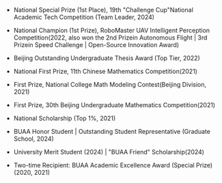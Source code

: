 
- ​​National Special Prize​​ (1st Place), 19th "Challenge Cup"National Academic Tech Competition (Team Leader, 2024)

- ​​National Champion​​ (1st Prize), RoboMaster UAV Intelligent Perception Competition(2022, also won the 2nd Prizein Autonomous Flight | 3rd Prizein Speed Challenge | Open-Source Innovation Award)

- Beijing Outstanding Undergraduate Thesis Award​​ (Top Tier, 2022)

- ​​National First Prize​​, 11th Chinese Mathematics Competition(2021)

- ​​First Prize​​, National College Math Modeling Contest(Beijing Division, 2021)

- ​​First Prize​​, 30th Beijing Undergraduate Mathematics Competition(2021)

- ​​National Scholarship​​ (Top 1%, 2021)

- ​​BUAA Honor Student​​ | ​​Outstanding Student Representative​​ (Graduate School, 2024)

- ​​University Merit Student​​ (2024) | ​​"BUAA Friend" Scholarship​​ (2024)

- ​​Two-time Recipient​​: BUAA Academic Excellence Award (Special Prize)(2020, 2021)